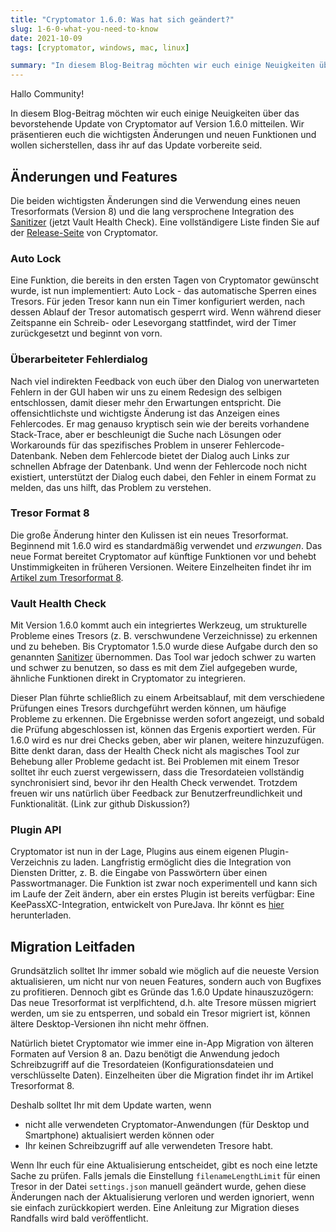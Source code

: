 ```yaml
---
title: "Cryptomator 1.6.0: Was hat sich geändert?"
slug: 1-6-0-what-you-need-to-know 
date: 2021-10-09
tags: [cryptomator, windows, mac, linux]

summary: "In diesem Blog-Beitrag möchten wir euch einige Neuigkeiten über das bevorstehende Update von Cryptomator auf Version 1.6.0 mitteilen."
---
```


Hallo Community!

In diesem Blog-Beitrag möchten wir euch einige Neuigkeiten über das bevorstehende Update von Cryptomator auf Version 1.6.0 mitteilen.
Wir präsentieren euch die wichtigsten Änderungen und neuen Funktionen und wollen sicherstellen, dass ihr auf das Update vorbereite seid.

## Änderungen und Features
Die beiden wichtigsten Änderungen sind die Verwendung eines neuen Tresorformats (Version 8) und die lang versprochene Integration des [Sanitizer](https://community.cryptomator.org/t/sanitizer-how-to-use/43) (jetzt Vault Health Check).
Eine vollständigere Liste finden Sie auf der [Release-Seite](https://github.com/cryptomator/cryptomator/releases/tag/1.6.0-rc1) von Cryptomator.

### Auto Lock
Eine Funktion, die bereits in den ersten Tagen von Cryptomator gewünscht wurde, ist nun implementiert: Auto Lock - das automatische Sperren eines Tresors.
Für jeden Tresor kann nun ein Timer konfiguriert werden, nach dessen Ablauf der Tresor automatisch gesperrt wird.
Wenn während dieser Zeitspanne ein Schreib- oder Lesevorgang stattfindet, wird der Timer zurückgesetzt und beginnt von vorn.

### Überarbeiteter Fehlerdialog
Nach viel indirekten Feedback von euch über den Dialog von unerwarteten Fehlern in der GUI haben wir uns zu einem Redesign des selbigen entschlossen, damit dieser mehr den Erwartungen entspricht.
Die offensichtlichste und wichtigste Änderung ist das Anzeigen eines Fehlercodes.
Er mag genauso kryptisch sein wie der bereits vorhandene Stack-Trace, aber er beschleunigt die Suche nach Lösungen oder Workarounds für das spezifisches Problem in unserer Fehlercode-Datenbank.
Neben dem Fehlercode bietet der Dialog auch Links zur schnellen Abfrage der Datenbank. 
Und wenn der Fehlercode noch nicht existiert, unterstützt der Dialog euch dabei, den Fehler in einem Format zu melden, das uns hilft, das Problem zu verstehen.

### Tresor Format 8
Die große Änderung hinter den Kulissen ist ein neues Tresorformat.
Beginnend mit 1.6.0 wird es standardmäßig verwendet und _erzwungen_.
Das neue Format bereitet Cryptomator auf künftige Funktionen vor und behebt Unstimmigkeiten in früheren Versionen.
Weitere Einzelheiten findet ihr im [Artikel zum Tresorformat 8](https://cryptomator.org/blog/2021/10/09/vault-format-8/).

### Vault Health Check
Mit Version 1.6.0 kommt auch ein integriertes Werkzeug, um strukturelle Probleme eines Tresors (z. B. verschwundene Verzeichnisse) zu erkennen und zu beheben.
Bis Cryptomator 1.5.0 wurde diese Aufgabe durch den so genannten [Sanitizer](https://github.com/cryptomator/sanitizer) übernommen.
Das Tool war jedoch schwer zu warten und schwer zu benutzen, so dass es mit dem Ziel aufgegeben wurde, ähnliche Funktionen direkt in Cryptomator zu integrieren.

Dieser Plan führte schließlich zu einem Arbeitsablauf, mit dem verschiedene Prüfungen eines Tresors durchgeführt werden können, um häufige Probleme zu erkennen.
Die Ergebnisse werden sofort angezeigt, und sobald die Prüfung abgeschlossen ist, können das Ergenis exportiert werden.
Für 1.6.0 wird es nur drei Checks geben, aber wir planen, weitere hinzuzufügen.
Bitte denkt daran, dass der Health Check nicht als magisches Tool zur Behebung aller Probleme gedacht ist.
Bei Problemen mit einem Tresor solltet ihr euch zuerst vergewissern, dass die Tresordateien vollständig synchronisiert sind, bevor ihr den Health Check verwendet.
Trotzdem freuen wir uns natürlich über Feedback zur Benutzerfreundlichkeit und Funktionalität. (Link zur github Diskussion?)

### Plugin API
Cryptomator ist nun in der Lage, Plugins aus einem eigenen Plugin-Verzeichnis zu laden.
Langfristig ermöglicht dies die Integration von Diensten Dritter, z. B. die Eingabe von Passwörtern über einen Passwortmanager.
Die Funktion ist zwar noch experimentell und kann sich im Laufe der Zeit ändern, aber ein erstes Plugin ist bereits verfügbar: Eine KeePassXC-Integration, entwickelt von PureJava.
Ihr könnt es [hier](https://plugin.purejava.org) herunterladen.

## Migration Leitfaden 
Grundsätzlich solltet Ihr immer sobald wie möglich auf die neueste Version aktualisieren, um nicht nur von neuen Features, sondern auch von Bugfixes zu profitieren.
Dennoch gibt es Gründe das 1.6.0 Update hinauszuzögern: Das neue Tresorformat ist verplfichtend, d.h. alte Tresore müssen migriert werden, um sie zu entsperren, und sobald ein Tresor migriert ist, können ältere Desktop-Versionen ihn nicht mehr öffnen. 

Natürlich bietet Cryptomator wie immer eine in-App Migration von älteren Formaten auf Version 8 an.
Dazu benötigt die Anwendung jedoch Schreibzugriff auf die Tresordateien (Konfigurationsdateien und verschlüsselte Daten).
Einzelheiten über die Migration findet ihr im Artikel Tresorformat 8.

Deshalb solltet Ihr mit dem Update warten, wenn
* nicht alle verwendeten Cryptomator-Anwendungen (für Desktop und Smartphone) aktualisiert werden können oder
* Ihr keinen Schreibzugriff auf alle verwendeten Tresore habt.

Wenn Ihr euch für eine Aktualisierung entscheidet, gibt es noch eine letzte Sache zu prüfen.
Falls jemals die Einstellung `filenameLengthLimit` für einen Tresor in der Datei `settings.json` manuell geändert wurde, gehen diese Änderungen nach der Aktualisierung verloren und werden ignoriert, wenn sie einfach zurückkopiert werden.
Eine Anleitung zur Migration dieses Randfalls wird bald veröffentlicht.